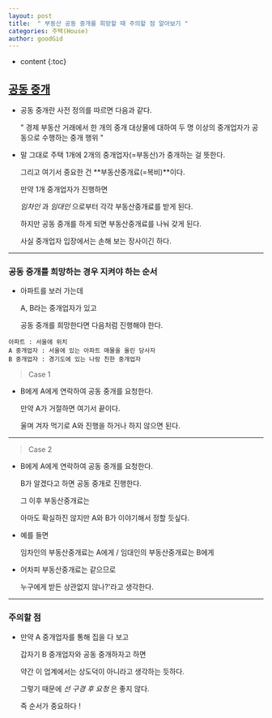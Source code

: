 ```yaml
---
layout: post
title:  " 부동산 공동 중개를 희망할 때 주의할 점 알아보기 "
categories: 주택(House)
author: goodGid
---
```

* content
{:toc}

## [공동 중개](https://ko.dict.naver.com/#/entry/koko/5855a8f487ac4f68af33592ee6be0feb)

* 공동 중개란 사전 정의를 따르면 다음과 같다.

  " 경제 부동산 거래에서 한 개의 중개 대상물에 대하여 두 명 이상의 중개업자가 공동으로 수행하는 중개 행위 "

* 말 그대로 주택 1개에 2개의 중개업자(=부동산)가 중개하는 걸 뜻한다.

  그리고 여기서 중요한 건 **부동산중개료(=복비)**이다.

  만약 1개 중개업자가 진행하면

  *임차인* 과 *임대인* 으로부터 각각 부동산중개료를 받게 된다.

  하지만 공동 중개를 하게 되면 부동산중개료를 나눠 갖게 된다.

  사실 중개업자 입장에서는 손해 보는 장사이긴 하다.




---

### 공동 중개를 희망하는 경우 지켜야 하는 순서

* 아파트를 보러 가는데 

  A, B라는 중개업자가 있고

  공동 중개를 희망한다면 다음처럼 진행해야 한다.

```
아파트 : 서울에 위치
A 중개업자 : 서울에 있는 아파트 매물을 올린 당사자
B 중개업자 : 경기도에 있는 나랑 친한 중개업자
```

> Case 1 

* B에게 A에게 연락하여 공동 중개를 요청한다.

  만약 A가 거절하면 여기서 끝이다. 

  울며 겨자 먹기로 A와 진행을 하거나 하지 않으면 된다.

---

> Case 2

* B에게 A에게 연락하여 공동 중개를 요청한다.

  B가 알겠다고 하면 공동 중개로 진행한다.

  그 이후 부동산중개료는 
  
  아마도 확실하진 않지만 A와 B가 이야기해서 정할 듯싶다.

* 예를 들면 
  
  임차인의 부동산중개료는 A에게 / 임대인의 부동산중개료는 B에게

* 어차피 부동산중개료는 같으므로 
  
  누구에게 받든 상관없지 않나?'라고 생각한다.


---

### 주의할 점

* 만약 A 중개업자를 통해 집을 다 보고 

  갑자기 B 중개업자와 공동 중개하자고 하면

  약간 이 업계에서는 상도덕이 아니라고 생각하는 듯하다.

  그렇기 때문에 *선 구경 후 요청* 은 좋지 않다.

  즉 순서가 중요하다 !